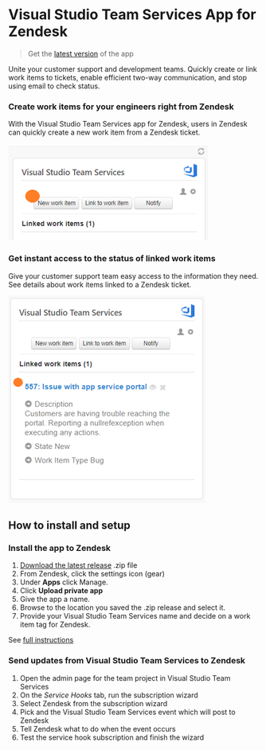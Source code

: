 # Visual Studio Team Services App for Zendesk

> Get the [latest version](https://github.com/Microsoft/vsts-zendesk-app/releases) of the app

Unite your customer support and development teams. Quickly create or link work items to tickets, enable efficient two-way communication, and stop using email to check status.

### Create work items for your engineers right from Zendesk

With the Visual Studio Team Services app for Zendesk, users in Zendesk can quickly create a new work item from a Zendesk ticket.

![img](images/zendesk-screen1.png)

### Get instant access to the status of linked work items

Give your customer support team easy access to the information they need. See details about work items linked to a Zendesk ticket.

![img](images/zendesk-linked.png)

## How to install and setup

### Install the app to Zendesk

1. [Download the latest release](https://github.com/Microsoft/vsts-zendesk-app/releases) .zip file
1. From Zendesk, click the settings icon (gear)
1. Under **Apps** click Manage.
1. Click **Upload private app**
1. Give the app a name.
1. Browse to the location you saved the .zip release and select it.
1. Provide your Visual Studio Team Services name and decide on a work item tag for Zendesk.

See [full instructions](https://www.visualstudio.com/docs/marketplace/integrate/service-hooks/services/zendesk)

### Send updates from Visual Studio Team Services to Zendesk

1. Open the admin page for the team project in Visual Studio Team Services
2. On the *Service Hooks* tab, run the subscription wizard
3. Select Zendesk from the subscription wizard
4. Pick and the Visual Studio Team Services event which will post to Zendesk
5. Tell Zendesk what to do when the event occurs
6. Test the service hook subscription and finish the wizard

